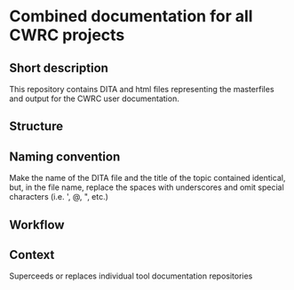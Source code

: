 # Combined documentation for all CWRC projects

## Short description

This repository contains DITA and html files representing the masterfiles and output for the CWRC user documentation.

## Structure


## Naming convention

Make the name of the DITA file and the title of the topic contained identical, but, in the file name, replace the spaces with underscores and omit special characters (i.e. ', @, ", etc.)


## Workflow

## Context

Superceeds or replaces individual tool documentation repositories
